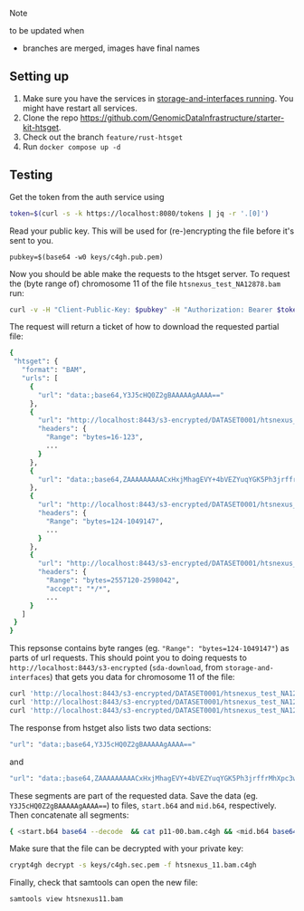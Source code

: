> [!NOTE]
> to be updated when
> - branches are merged, images have final names

## Setting up
1. Make sure you have the services in [storage-and-interfaces running](/docs/storage-and-interfaces.md). You might have 
   restart all services.
1. Clone the repo https://github.com/GenomicDataInfrastructure/starter-kit-htsget.
1. Check out the branch `feature/rust-htsget`
1. Run `docker compose up -d`



## Testing
Get the token from the auth service using
 ```sh
 token=$(curl -s -k https://localhost:8080/tokens | jq -r '.[0]')
 ```

Read your public key. This will be used for (re-)encrypting the file before it's sent to you.
```
pubkey=$(base64 -w0 keys/c4gh.pub.pem)
```

Now you should be able  make the requests to the htsget server. To request the (byte range of) chromosome 11 of the file `htsnexus_test_NA12878.bam` run:
 ```sh
 curl -v -H "Client-Public-Key: $pubkey" -H "Authorization: Bearer $token" -H -k http://localhost:8088/reads/DATASET0001/htsnexus_test_NA12878?referenceName=11
 ```

 The request will return a ticket of how to download the requested partial file:
 ```sh
{
  "htsget": {
    "format": "BAM",
    "urls": [
      {
        "url": "data:;base64,Y3J5cHQ0Z2gBAAAAAgAAAA=="
      },
      {
        "url": "http://localhost:8443/s3-encrypted/DATASET0001/htsnexus_test_NA12878.bam.c4gh",
        "headers": {
          "Range": "bytes=16-123",
          ...
        }
      },
      {
        "url": "data:;base64,ZAAAAAAAAACxHxjMhagEVY+4bVEZYuqYGK5Ph3jrffrMhXpc3wYWenp2ofohEUwSBOuZF3kH6TEiQsjSPGaE1bvdMQ2uUuuHLWicplUneE77G079sTW8rJIJJ1VgZecPi9cTfQ=="
      },
      {
        "url": "http://localhost:8443/s3-encrypted/DATASET0001/htsnexus_test_NA12878.bam.c4gh",
        "headers": {
          "Range": "bytes=124-1049147",
          ...
        }
      },
      {
        "url": "http://localhost:8443/s3-encrypted/DATASET0001/htsnexus_test_NA12878.bam.c4gh",
        "headers": {
          "Range": "bytes=2557120-2598042",
          "accept": "*/*",
          ...
      }
    ]
  }
}
```

This repsonse contains byte ranges (eg. `"Range": "bytes=124-1049147"`) as parts of url requests.
This should point you to doing requests to `http://localhost:8443/s3-encrypted` (`sda-download`, from `storage-and-interfaces`) that gets you data for chromosome 11 of the file:
```sh
curl 'http://localhost:8443/s3-encrypted/DATASET0001/htsnexus_test_NA12878.bam' -H "Authorization: Bearer $token"  -H "Client-Public-Key: $pubkey" -H "Range: bytes=16-123" -o p11-00.bam.c4gh
curl 'http://localhost:8443/s3-encrypted/DATASET0001/htsnexus_test_NA12878.bam' -H "Authorization: Bearer $token"  -H "Client-Public-Key: $pubkey" -H "Range: bytes=124-1049147" -o p11-01.bam.c4gh
curl 'http://localhost:8443/s3-encrypted/DATASET0001/htsnexus_test_NA12878.bam' -H "Authorization: Bearer $token"  -H "Client-Public-Key: $pubkey" -H "Range: bytes=2557120-2598042" -o p11-02.bam.c4gh
```

The response from hstget also lists two data sections:
```sh
"url": "data:;base64,Y3J5cHQ0Z2gBAAAAAgAAAA=="
```
and
```sh
"url": "data:;base64,ZAAAAAAAAACxHxjMhagEVY+4bVEZYuqYGK5Ph3jrffrMhXpc3wYWenp2ofohEUwSBOuZF3kH6TEiQsjSPGaE1bvdMQ2uUuuHLWicplUneE77G079sTW8rJIJJ1VgZecPi9cTfQ==
```
These segments are part of the requested data. Save the data (eg. `Y3J5cHQ0Z2gBAAAAAgAAAA==`) to files, `start.b64` and `mid.b64`, respectively. Then concatenate all segments:
```sh
{ <start.b64 base64 --decode  && cat p11-00.bam.c4gh && <mid.b64 base64 --decode && cat p11-01.bam.c4gh && cat p11-02.bam.c4gh ;} > htsnexus_11.bam.c4gh 
```
Make sure that the file can be decrypted with your private key:
```sh
crypt4gh decrypt -s keys/c4gh.sec.pem -f htsnexus_11.bam.c4gh
```

Finally, check that samtools can open the new file:
```sh
samtools view htsnexus11.bam
```
